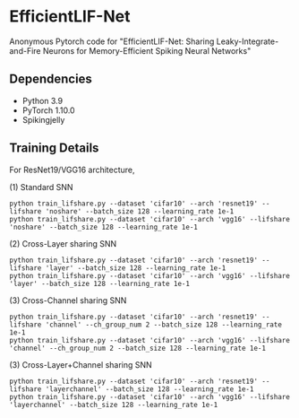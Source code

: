 # EfficientLIF-Net

Anonymous Pytorch code for "EfficientLIF-Net: Sharing Leaky-Integrate-and-Fire Neurons for Memory-Efficient Spiking Neural Networks"

## Dependencies
* Python 3.9    
* PyTorch 1.10.0   
* Spikingjelly


## Training Details

For ResNet19/VGG16 architecture, 

(1) Standard SNN

```
python train_lifshare.py --dataset 'cifar10' --arch 'resnet19' --lifshare 'noshare' --batch_size 128 --learning_rate 1e-1
python train_lifshare.py --dataset 'cifar10' --arch 'vgg16' --lifshare 'noshare' --batch_size 128 --learning_rate 1e-1
```
(2) Cross-Layer sharing SNN
```
python train_lifshare.py --dataset 'cifar10' --arch 'resnet19' --lifshare 'layer' --batch_size 128 --learning_rate 1e-1
python train_lifshare.py --dataset 'cifar10' --arch 'vgg16' --lifshare 'layer' --batch_size 128 --learning_rate 1e-1
```
(3) Cross-Channel sharing SNN
```
python train_lifshare.py --dataset 'cifar10' --arch 'resnet19' --lifshare 'channel' --ch_group_num 2 --batch_size 128 --learning_rate 1e-1
python train_lifshare.py --dataset 'cifar10' --arch 'vgg16' --lifshare 'channel' --ch_group_num 2 --batch_size 128 --learning_rate 1e-1
```
(3) Cross-Layer+Channel sharing SNN
```
python train_lifshare.py --dataset 'cifar10' --arch 'resnet19' --lifshare 'layerchannel' --batch_size 128 --learning_rate 1e-1
python train_lifshare.py --dataset 'cifar10' --arch 'vgg16' --lifshare 'layerchannel' --batch_size 128 --learning_rate 1e-1
```
